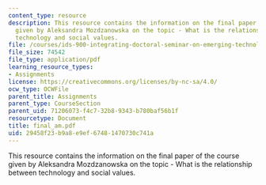 ```yaml
---
content_type: resource
description: This resource contains the information on the final paper of the course
  given by Aleksandra Mozdzanowska on the topic - What is the relationship between
  technology and social values.
file: /courses/ids-900-integrating-doctoral-seminar-on-emerging-technologies-fall-2005/29458f23b9a8e9ef67481470730c741a_final_am.pdf
file_size: 74542
file_type: application/pdf
learning_resource_types:
- Assignments
license: https://creativecommons.org/licenses/by-nc-sa/4.0/
ocw_type: OCWFile
parent_title: Assignments
parent_type: CourseSection
parent_uid: 71206073-f4c7-32b8-9343-b780baf56b1f
resourcetype: Document
title: final_am.pdf
uid: 29458f23-b9a8-e9ef-6748-1470730c741a
---
```

This resource contains the information on the final paper of the course given by Aleksandra Mozdzanowska on the topic - What is the relationship between technology and social values.
